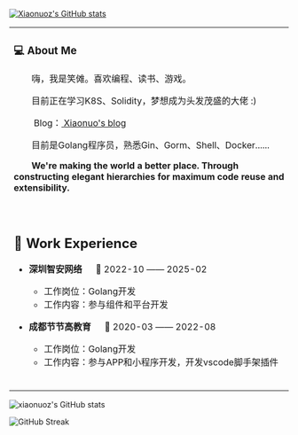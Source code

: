 
<div align="left">

[![Xiaonuoz's GitHub stats](https://github-immortality.vercel.app/api?username=xiaonuoz)](https://github.com/xiaonuoz)

<table>
  
<tr><td>

### 💻 About Me

<p>&emsp;&emsp;嗨，我是笑傩。喜欢编程、读书、游戏。</p>
<p>&emsp;&emsp;目前正在学习K8S、Solidity，梦想成为头发茂盛的大佬  :)</p>
<p>&emsp;&emsp; Blog：<a href="https://xiaonuoz.github.io/" target="_blank"> Xiaonuo's blog </a></p>
<p>&emsp;&emsp;目前是Golang程序员，熟悉Gin、Gorm、Shell、Docker......</p>
<p>&emsp;&emsp;<strong>We're making the world a better place. Through constructing elegant hierarchies for maximum code reuse and extensibility.</strong></p>

  <!-- for beauty 留个空行好看点 -->
  <div>&nbsp;</div>

</td></tr>

<tr><td>

## 🏢 Work Experience

- **深圳智安网络**  &emsp; 📌 2022-10 —— 2025-02

  - 工作岗位：Golang开发
  - 工作内容：参与组件和平台开发

- **成都节节高教育**  &emsp; 📌 2020-03 —— 2022-08

  - 工作岗位：Golang开发
  - 工作内容：参与APP和小程序开发，开发vscode脚手架插件


  <!-- for beauty 留个空行好看点 -->
  <div>&nbsp;</div>
  
</td></tr>


</table>

<!-- ![Top Langs](https://github-readme-stats.vercel.app/api/top-langs/?username=xiaonuoz) -->
![xiaonuoz's GitHub stats](https://github-readme-stats.vercel.app/api?username=xiaonuoz&theme=tokyonight)

![GitHub Streak](https://streak-stats.demolab.com/?user=xiaonuoz&theme=dark&hide_border=true)

